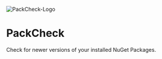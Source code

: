 ![PackCheck-Logo](https://github.com/eisnstein/PackCheck/Asstets/icon.png)

# PackCheck

Check for newer versions of your installed NuGet Packages.
